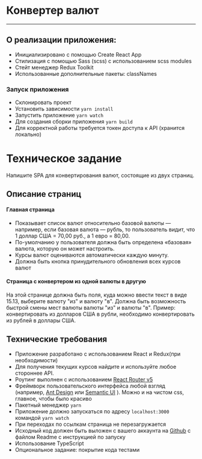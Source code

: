 # Конвертер валют
***

## О реализации приложения:
- Инициализировано с помощью Create React App
- Стилизация с помощью Sass (scss) с использованием scss modules
- Стейт менеджер Redux Toolkit
- Использованные дополнительные пакеты: classNames


### Запуск приложения
- Склонировать проект
- Установить зависимости `yarn install`
- Запустить приложение `yarn watch`
- Для создания сборки приложения `yarn build`
- Для корректной работы требуется токен доступа к API (хранится локально)

# Техническое задание
Напишите SPA для конвертирования валют, состоящие из двух страниц.

## Описание страниц
#### Главная страница
- Показывает список валют относительно базовой валюты — например, если базовая валюта — рубль, то пользователь видит, что 1 доллар США = 70,00 руб., а 1 евро = 80,00.
- По-умолчанию у пользователя должна быть определена «базовая» валюта, которую он может настроить.
- Курсы валют оцениваются автоматически каждую минуту.
- Должна быть кнопка принудительного обновления всех курсов валют

#### Страница с конвертером из одной валюты в другую
На этой странице должна быть поля, куда можно ввести текст в виде 15.13, выберите валюту "из" и валюту "в".
Должна быть возможность быстрой смены мест валюты валюты "из" и валюты "в". Пример: конвертировать из долларов США в рубли, необходимо конвертировать из рублей в доллары США.

## Технические требования
- Приложение разработано с использованием React и Redux(при необходимости)
- Для получения текущих курсов найдите и используйте любое стороннее API.
- Роутинг выполнен с использованием [React Router v5](https://github.com/remix-run/react-router/releases/tag/v5.0.0)
- Фреймворк пользовательского интерфейса любой взгляд (например, [Ant Design](https://ant.design/) или [Semantic UI](https://react.semantic-ui.com/) ).
Можно и на чистом css, главное, чтобы было красиво
- Пакетный менеджер `yarn`
- Приложение должно запускаться по адресу `localhost:3000` командой `yarn watch`
- При переходах по ссылкам страница не перезагружается
- Исходный код должен быть выложен с вашего аккаунта на [Github](https://github.com/) с файлом Readme с инструкцией по запуску
- Использование TypeScript
- Опциональное задание:
покрытие кода тестами

